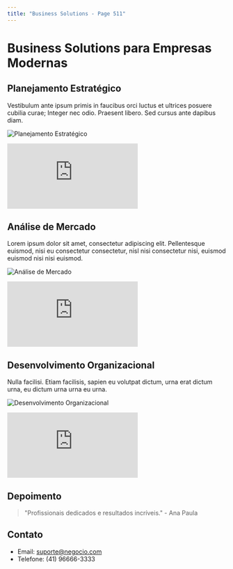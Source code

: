 ```yaml
---
title: "Business Solutions - Page 511"
---
```


# Business Solutions para Empresas Modernas

## Planejamento Estratégico
Vestibulum ante ipsum primis in faucibus orci luctus et ultrices posuere cubilia curae; Integer nec odio. Praesent libero. Sed cursus ante dapibus diam.

![Planejamento Estratégico](https://source.unsplash.com/800x400/?business,planning,office,3168)
<iframe class="w-full h-64 object-cover rounded-lg shadow-lg my-4" src="https://www.youtube.com/embed/TD7WSLeQtVw" frameborder="0" allowfullscreen></iframe>

## Análise de Mercado
Lorem ipsum dolor sit amet, consectetur adipiscing elit. Pellentesque euismod, nisi eu consectetur consectetur, nisl nisi consectetur nisi, euismod euismod nisi nisi euismod.

![Análise de Mercado](https://source.unsplash.com/800x400/?market,analysis,charts,7517)
<iframe class="w-full h-64 object-cover rounded-lg shadow-lg my-4" src="https://www.youtube.com/embed/ish-2YpEkgM" frameborder="0" allowfullscreen></iframe>

## Desenvolvimento Organizacional
Nulla facilisi. Etiam facilisis, sapien eu volutpat dictum, urna erat dictum urna, eu dictum urna urna eu urna.

![Desenvolvimento Organizacional](https://source.unsplash.com/800x400/?organization,team,success,8219)
<iframe class="w-full h-64 object-cover rounded-lg shadow-lg my-4" src="https://www.youtube.com/embed/IBgrOqOJLFs" frameborder="0" allowfullscreen></iframe>

## Depoimento
> "Profissionais dedicados e resultados incríveis." - Ana Paula

## Contato
- Email: suporte@negocio.com
- Telefone: (41) 96666-3333
